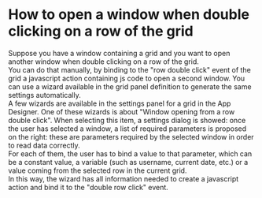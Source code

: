 # How to open a window when double clicking on a row of the grid

Suppose you have a window containing a grid and you want to open another window when double clicking on a row of the grid.  
You can do that manually, by binding to the "row double click" event of the grid a javascript action containing js code to open a second window. You can use a wizard available in the grid panel definition to generate the same settings automatically.  
A few wizards are available in the settings panel for a grid in the App Designer. One of these wizards is about "Window opening from a row double click". When selecting this item, a settings dialog is showed: once the user has selected a window, a list of required parameters is proposed on the right: these are parameters required by the selected window in order to read data correctly.  
For each of them, the user has to bind a value to that parameter, which can be a constant value, a variable \(such as username, current date, etc.\) or a value coming from the selected row in the current grid.  
In this way, the wizard has all information needed to create a javascript action and bind it to the "double row click" event.

